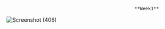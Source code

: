 
                                                   **Week1**                                      
                                                    
![Screenshot (406)](https://user-images.githubusercontent.com/85113970/141475278-02de6798-d407-411f-9d9c-4e20fac30347.png)


